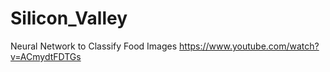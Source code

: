 # Silicon_Valley
Neural Network to Classify Food Images
https://www.youtube.com/watch?v=ACmydtFDTGs
